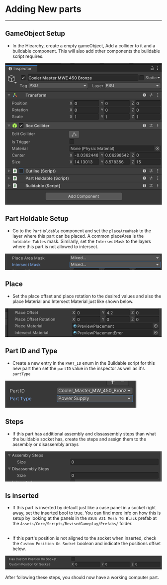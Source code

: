 # Adding New parts

---

## GameObject Setup

- In the Hiearchy, create a empty gameObject, Add a collider to it and a buildable component. This will also add other components the buildable script requires.



![](../.../../assets/add-new-parts/gameObject-setup.png)

## Part Holdable Setup

- Go to the `PartHoldable` component and set the `placeAreaMask` to the layer where this part can be placed. A common placeArea is the `holdable Tables` mask. Similarly, set the `IntersectMask` to the layers where this part is not allowed to intersect.

![](../.../../assets/add-new-parts/place.png)

## Place

- Set the place offset and place rotation to the desired values and also the place Material and Intersect Material just like shown below.

![](../.../../assets/add-new-parts/place-offset.png)

## Part ID and Type

- Create a new entry in the `PART_ID` enum in the Buildable script for this new part then set the `partID` value in the inspector as well as it's `partType`


![](../.../../assets/add-new-parts/part-id.png)

## Steps

- If this part has additional assembly and dissassembly steps than what the buildable socket has, create the steps and assign them to the assembly or disassembly arrays

![](../.../../assets/add-new-parts/steps.png)

## Is inserted

- If this part is inserted by default just like a case panel in a socket right away, set the inserted bool to true. You can find more info on how this is setup by looking at the panels in the `ASUS A21 Mesh TG Black` prefab at the `Assets/Core/Scripts/RevisedGameplay/Prefabs/` folder.

## 
- If this part's position is not aligned to the socket when inserted, check the `Custom Position On Socket` boolean and indicate the positions offset below.


![](../.../../assets/add-new-parts/custom-pos.png)

After following these steps, you should now have a working computer part.